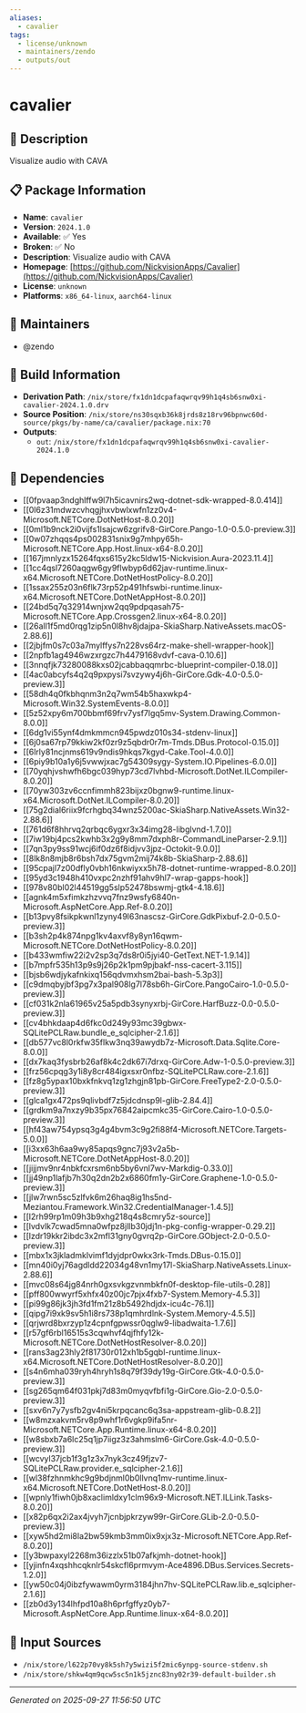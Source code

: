 ```yaml
---
aliases:
  - cavalier
tags:
  - license/unknown
  - maintainers/zendo
  - outputs/out
---
```


# cavalier

## 📝 Description

Visualize audio with CAVA

## 📋 Package Information

- **Name**: `cavalier`
- **Version**: `2024.1.0`
- **Available**: ✅ Yes
- **Broken**: ✅ No
- **Description**: Visualize audio with CAVA
- **Homepage**: [https://github.com/NickvisionApps/Cavalier](https://github.com/NickvisionApps/Cavalier)
- **License**: `unknown`
- **Platforms**: `x86_64-linux`, `aarch64-linux`
## 👥 Maintainers

- @zendo


## 🔧 Build Information

- **Derivation Path**: `/nix/store/fx1dn1dcpafaqwrqv99h1q4sb6snw0xi-cavalier-2024.1.0.drv`
- **Source Position**: `/nix/store/ns30sqxb36k8jrds8z18rv96bpnwc60d-source/pkgs/by-name/ca/cavalier/package.nix:70`
- **Outputs**:
  - `out`:  `/nix/store/fx1dn1dcpafaqwrqv99h1q4sb6snw0xi-cavalier-2024.1.0`

## 🔗 Dependencies

- [[0fpvaap3ndghlffw9l7h5icavnirs2wq-dotnet-sdk-wrapped-8.0.414]]
- [[0l6z31mdwzcvhqgjhxvbwlxwfn1zz0v4-Microsoft.NETCore.DotNetHost-8.0.20]]
- [[0ml1b9nck2i0vijfs1lsajcw6zgrifv8-GirCore.Pango-1.0-0.5.0-preview.3]]
- [[0w07zhqqs4ps002831snix9g7mhpy65h-Microsoft.NETCore.App.Host.linux-x64-8.0.20]]
- [[167jmnlyzx15264fqxs615y2kc5ldw15-Nickvision.Aura-2023.11.4]]
- [[1cc4qsl7260aqgw6gy9flwbyp6d62jav-runtime.linux-x64.Microsoft.NETCore.DotNetHostPolicy-8.0.20]]
- [[1ssax255z03n6flk73rp52p491hfswbi-runtime.linux-x64.Microsoft.NETCore.DotNetAppHost-8.0.20]]
- [[24bd5q7q32914wnjxw2qq9pdpqasah75-Microsoft.NETCore.App.Crossgen2.linux-x64-8.0.20]]
- [[26all1f5md0rqg1zip5n0l8hv8jdajpa-SkiaSharp.NativeAssets.macOS-2.88.6]]
- [[2jbjfm0s7c03a7mylffys7n228vs64rz-make-shell-wrapper-hook]]
- [[2npfb1ag4946wzxrgzc7h4479168vdvf-cava-0.10.6]]
- [[3nnqfjk73280088kxs02jcabbaqqmrbc-blueprint-compiler-0.18.0]]
- [[4ac0abcyfs4q2q9pxpysi7svzywy4j6h-GirCore.Gdk-4.0-0.5.0-preview.3]]
- [[58dh4q0fkbhqnm3n2q7wm54b5haxwkp4-Microsoft.Win32.SystemEvents-8.0.0]]
- [[5z52xpy6m700bbmf69frv7ysf7lgq5mv-System.Drawing.Common-8.0.0]]
- [[6dg1vi55ynf4dmkmmcn945pwdz010s34-stdenv-linux]]
- [[6j0sa67rp79kkiw2kf0zr9z5qbdr0r7m-Tmds.DBus.Protocol-0.15.0]]
- [[6lrly81ncjnms619v9ndis9hkqs7kgyd-Cake.Tool-4.0.0]]
- [[6piy9b10a1y6j5vwwjxac7g54309sygy-System.IO.Pipelines-6.0.0]]
- [[70yqhjvshwfh6bgc039hyp73cd7lvhbd-Microsoft.DotNet.ILCompiler-8.0.20]]
- [[70yw303zv6ccnfimmh823bijxz0bgnw9-runtime.linux-x64.Microsoft.DotNet.ILCompiler-8.0.20]]
- [[75g2dial6riix9fcrhgbq34wnz5200ac-SkiaSharp.NativeAssets.Win32-2.88.6]]
- [[761d6f8hhrvq2qrbqc6ygxr3x34img28-libglvnd-1.7.0]]
- [[7iw19bj4pcs2kwhb3x2g9y8mm7dxph8r-CommandLineParser-2.9.1]]
- [[7qn3py9ss91wcj6if0dz6f8idjvv3jpz-Octokit-9.0.0]]
- [[8lk8n8mjb8r6bsh7dx75gvm2mij74k8b-SkiaSharp-2.88.6]]
- [[95cpajl7z00dfly0vbh16nkwiyxx5h78-dotnet-runtime-wrapped-8.0.20]]
- [[95yd3c1948h410vxpc2nzhf91ahv9hl7-wrap-gapps-hook]]
- [[978v80bl02l44519gg5slp52478bswmj-gtk4-4.18.6]]
- [[agnk4m5xfimkzhzvvq7fnz9wsfy6840n-Microsoft.AspNetCore.App.Ref-8.0.20]]
- [[b13pvy8fsikpkwnl1zyny49l63nascsz-GirCore.GdkPixbuf-2.0-0.5.0-preview.3]]
- [[b3sh2p4k874npg1kv4axvf8y8yn16qwm-Microsoft.NETCore.DotNetHostPolicy-8.0.20]]
- [[b433wmfiw22i2v2sp3q7ds8r0i5jyi40-GetText.NET-1.9.14]]
- [[b7mpfr535h13p9s9j26p2k1pm9pjbakf-nss-cacert-3.115]]
- [[bjsb6wdjykafnkixq156qdvmxhsm2bai-bash-5.3p3]]
- [[c9dmqbyjbf3pg7x3pal908lg7l78sb6h-GirCore.PangoCairo-1.0-0.5.0-preview.3]]
- [[cf031k2nla61965v25a5pdb3synyxrbj-GirCore.HarfBuzz-0.0-0.5.0-preview.3]]
- [[cv4bhkdaap4d6fkc0d249y93mc39gbwx-SQLitePCLRaw.bundle_e_sqlcipher-2.1.6]]
- [[db577vc8l0rkfw35flkw3nq39awydb7z-Microsoft.Data.Sqlite.Core-8.0.0]]
- [[dx7kaq3fysbrb26af8k4c2dk67i7drxq-GirCore.Adw-1-0.5.0-preview.3]]
- [[frz56cpqg3y1i8y8cr484igxsxr0nfbz-SQLitePCLRaw.core-2.1.6]]
- [[fz8g5ypax10bxkfnkvq1zg1zhgjn81pb-GirCore.FreeType2-2.0-0.5.0-preview.3]]
- [[glca1gx472ps9qlivbdf7z5jdcdnsp9l-glib-2.84.4]]
- [[grdkm9a7nxzy9b35px76842aipcmkc35-GirCore.Cairo-1.0-0.5.0-preview.3]]
- [[hf43aw754ypsq3g4g4bvm3c9g2fi88f4-Microsoft.NETCore.Targets-5.0.0]]
- [[i3xx63h6aa9wy85apqs9gnc7j93v2a5b-Microsoft.NETCore.DotNetAppHost-8.0.20]]
- [[jijjmv9nr4nbkfcxrsm6nb5by6vnl7wv-Markdig-0.33.0]]
- [[jj49np1lafjb7h30q2dn2b2x6860fm1y-GirCore.Graphene-1.0-0.5.0-preview.3]]
- [[jlw7rwn5sc5zlfvk6m26haq8ig1hs5nd-Meziantou.Framework.Win32.CredentialManager-1.4.5]]
- [[l2rh99rp1m09h3b9xhg218q4s8cmry5z-source]]
- [[lvdvlk7cwad5mna0wfpz8jllb30jdj1n-pkg-config-wrapper-0.29.2]]
- [[lzdr19kkr2ibdc3x2mfl31gny0gvrq2p-GirCore.GObject-2.0-0.5.0-preview.3]]
- [[mbx1x3jkladmklvimf1dyjdpr0wkx3rk-Tmds.DBus-0.15.0]]
- [[mn40i0yj76agdldd22034g48vn1my17l-SkiaSharp.NativeAssets.Linux-2.88.6]]
- [[mvc08s64jg84nrh0gxsvkgzvnmbkfn0f-desktop-file-utils-0.28]]
- [[pff800wwyrf5xhfx40z00jc7pjx4fxb7-System.Memory-4.5.3]]
- [[pi99g86jk3jh3fd1fm21z8b5492hdjdx-icu4c-76.1]]
- [[qipg7i9xk9sv5h1i8rs738p1qmhrdlnk-System.Memory-4.5.5]]
- [[qrjwrd8bxrzyp1z4cpnfgpwssr0qglw9-libadwaita-1.7.6]]
- [[r57gf6rbl16515s3cqwhvf4qjfhfy12k-Microsoft.NETCore.DotNetHostResolver-8.0.20]]
- [[rans3ag23hly2f81730r012xh1b5gqbl-runtime.linux-x64.Microsoft.NETCore.DotNetHostResolver-8.0.20]]
- [[s4n6mha039ryh4hryh1s8q79f39dy19g-GirCore.Gtk-4.0-0.5.0-preview.3]]
- [[sg265qm64f031pkj7d83m0myqvfbfi1g-GirCore.Gio-2.0-0.5.0-preview.3]]
- [[sxv6n7y7ysfb2gv4ni5krpqcanc6q3sa-appstream-glib-0.8.2]]
- [[w8mzxakvm5rv8p9whf1r6vgkp9ifa5nr-Microsoft.NETCore.App.Runtime.linux-x64-8.0.20]]
- [[w8sbxb7a6lc25q1jp7iigz3z3ahmslm6-GirCore.Gsk-4.0-0.5.0-preview.3]]
- [[wcvyl37jcb1f3g1z3x7nyk3cz49fjzv7-SQLitePCLRaw.provider.e_sqlcipher-2.1.6]]
- [[wl38fzhnmkhc9g9bdjnml0b0llvnq1mv-runtime.linux-x64.Microsoft.NETCore.DotNetHost-8.0.20]]
- [[wpnly1fiwh0jb8xaclimldxy1clm96x9-Microsoft.NET.ILLink.Tasks-8.0.20]]
- [[x82p6qx2i2ax4jvyh7jcnbjpkrzyw99r-GirCore.GLib-2.0-0.5.0-preview.3]]
- [[xyw5hd2mi8la2bw59kmb3mm0ix9xjx3z-Microsoft.NETCore.App.Ref-8.0.20]]
- [[y3bwpaxyl2268m36izzlx51b07afkjmh-dotnet-hook]]
- [[yjinfn4xqshhcqknlr54skcfl6prmvym-Ace4896.DBus.Services.Secrets-1.2.0]]
- [[yw50c04j0ibzfywawm0yrm3184jhn7hv-SQLitePCLRaw.lib.e_sqlcipher-2.1.6]]
- [[zb0d3y134lhfpd10a8h6prfgffyz0yb7-Microsoft.AspNetCore.App.Runtime.linux-x64-8.0.20]]

## 📁 Input Sources

- `/nix/store/l622p70vy8k5sh7y5wizi5f2mic6ynpg-source-stdenv.sh`
- `/nix/store/shkw4qm9qcw5sc5n1k5jznc83ny02r39-default-builder.sh`

---
*Generated on 2025-09-27 11:56:50 UTC*
